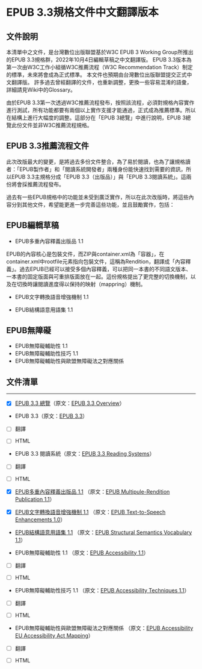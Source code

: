 EPUB 3.3規格文件中文翻譯版本
============================

文件說明
--------

本清單中之文件，是台灣數位出版聯盟基於W3C EPUB 3 Working Group所推出的EPUB
3.3規格群，2022年10月4日編輯草稿之中文翻譯版。 EPUB
3.3版本為第一次由W3C工作小組循W3C推薦流程（W3C Recommendation
Track）制定的標準，未來將會成為正式標準。
本文件也預期由台灣數位出版聯盟提交正式中文翻譯版。
許多過去曾經翻譯的文件，也重新調整，更換一些容易混淆的語彙，詳細請見Wiki中的Glossary。

由於EPUB 3.3第一次透過W3C推薦流程發布，按照該流程，必須對規格內容實作進行測試，所有功能都要有兩個以上實作支援才能通過，正式成為推薦標準。所以在結構上進行大幅度的調整。這部分在「EPUB 3總覽」中進行說明，EPUB 3總覽此份文件並非W3C推薦流程規格。

## EPUB 3.3推薦流程文件

此次改版最大的變更，是將過去多份文件整合，為了易於閱讀，也為了讓規格讀者：「EPUB製作者」和「閱讀系統開發者」兩種身份能快速找到需要的資訊，所以EPUB 3.3主規格分成「EPUB 3.3（出版品）」與「EPUB 3.3閱讀系統」。這兩份將會採推薦流程發布。

過去有一些EPUB規格中的功能並未受到廣泛實作，所以在此次改版時，將這些內容分到其他文件，希望能更進一步完善這些功能，並且鼓勵實作，包括：

## EPUB編輯草稿

- EPUB多重內容釋義出版品 1.1

EPUB的內容核心是包裝文件，而ZIP與container.xml為「容器」，在container.xml中rootfile元素指向包裝文件，這稱為Rendition，翻譯成「內容釋義」。過去EPUB已經可以接受多個內容釋義，可以把同一本書的不同語文版本、一本書的固定版面與可重排版面放在一起。這份規格提出了更完整的切換機制，以及在切換時讓閱讀進度得以保持的映射（mappring）機制。

- EPUB文字轉換語音增強機制 1.1

- EPUB結構語意用語集 1.1

## EPUB無障礙

- EPUB無障礙輔助性 1.1 
- EPUB無障礙輔助性技巧 1.1
- EPUB無障礙輔助性與歐盟無障礙法之對應關係

## 文件清單
--------

-  [x] [EPUB 3.3
    總覽](https://bobbytung.github.io/epub-3.3-specs-tc/HTML/epub-overview-33-20221004.html)（原文：[EPUB
    3.3 Overview](https://w3c.github.io/epub-specs/epub33/overview/)）

-   EPUB 3.3（原文：[EPUB 3.3](https://w3c.github.io/epub-specs/epub33/core/)）

-   [ ] 翻譯

-   [ ] HTML

-   EPUB 3.3 閱讀系統（原文：[EPUB 3.3 Reading
    Systems](https://w3c.github.io/epub-specs/epub33/rs/)）

-   [ ] 翻譯

-   [ ] HTML

-  [x] [EPUB多重內容釋義出版品 1.1](https://bobbytung.github.io/epub-3.3-specs-tc/HTML/epub-multi-rend-11-20221014) （原文：[EPUB Multipule-Rendition Publication
    1.1](https://w3c.github.io/epub-specs/epub33/multi-rend/)）

-  [x] [EPUB文字轉換語音增強機制 1.1](https://bobbytung.github.io/epub-3.3-specs-tc/HTML/epub-tts-10.html) （原文：[EPUB Text-to-Speech Enhancements
    1.0](https://www.w3.org/TR/epub-tts-10/)）

-   [EPUB結構語意用語集 1.1](https://bobbytung.github.io/epub-3.3-specs-tc/HTML/epub-ssv-11.html) （原文：[EPUB Structural Semantics Vocabulary
    1.1](https://www.w3.org/TR/epub-ssv-11/)）

-   EPUB無障礙輔助性 1.1 （原文：[EPUB Accessibility
    1.1](https://w3c.github.io/epub-specs/epub33/a11y/)）

-   [ ] 翻譯

-   [ ] HTML

-   EPUB無障礙輔助性技巧 1.1 （原文：[EPUB Accessibility Techniques
    1.1](https://w3c.github.io/epub-specs/epub33/a11y-tech/)）

-   [ ] 翻譯

-   [ ] HTML

-   EPUB無障礙輔助性與歐盟無障礙法之對應關係 （原文：[EPUB Accessibility EU
    Accessibility Act Mapping](https://www.w3.org/TR/epub-a11y-eaa-mapping/)）

-   [ ] 翻譯

-   [ ] HTML
